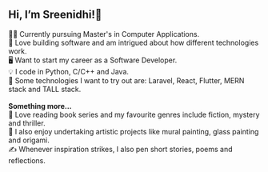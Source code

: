 <h2>Hi, I’m Sreenidhi!👋</h2>
  👩‍🎓 Currently pursuing Master's in Computer Applications.<br>
  🧰 Love building software and am intrigued about how different technologies work.<br>
  🖥️ Want to start my career as a Software Developer.<br>
  💡 I code in Python, C/C++ and Java.<br>
  📖 Some technologies I want to try out are: Laravel, React, Flutter, MERN stack and TALL stack.
  <br><br>
  <b>Something more...</b><br>
  🔖 Love reading book series and my favourite genres include fiction, mystery and thriller.<br>
  🎨 I also enjoy undertaking artistic projects like mural painting, glass painting and origami.<br>
  ✍️ Whenever inspiration strikes, I also pen short stories, poems and reflections.<br>
  
<!---
C0d3n4m3dC0d3/C0d3n4m3dC0d3 is a ✨ special ✨ repository because its `README.md` (this file) appears on your GitHub profile.
You can click the Preview link to take a look at your changes.
--->
